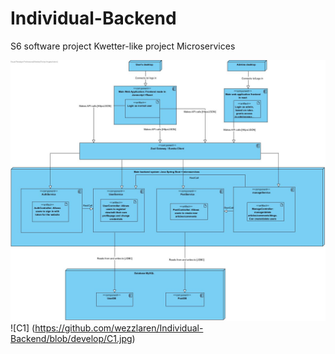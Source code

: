 # Individual-Backend
S6 software project Kwetter-like project Microservices


![C3](https://github.com/wezzlaren/Individual-Backend/blob/develop/C3%20current%20Container%20diagram.jpg)
![C1] (https://github.com/wezzlaren/Individual-Backend/blob/develop/C1.jpg)
